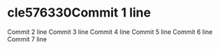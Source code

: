 # cle576330Commit 1 line
Commit 2 line
Commit 3 line
Commit 4 line
Commit 5 line
Commit 6 line
Commit 7 line
